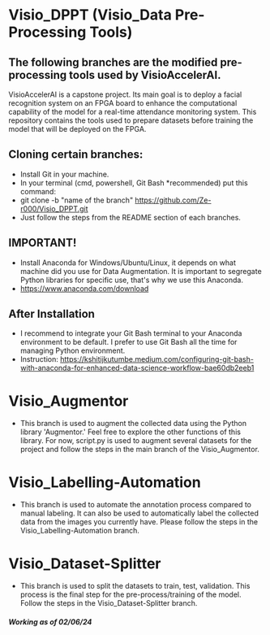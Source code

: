 # Visio_DPPT (Visio_Data Pre-Processing Tools)

## The following branches are the modified pre-processing tools used by VisioAccelerAI.
VisioAccelerAI is a capstone project. Its main goal is to deploy a facial recognition system on an FPGA board to enhance the computational capability of the model for a real-time attendance monitoring system. This repository contains the tools used to prepare datasets before training the model that will be deployed on the FPGA.

## Cloning certain branches:
- Install Git in your machine.
- In your terminal (cmd, powershell, Git Bash *recommended) put this command:
- git clone -b "name of the branch" https://github.com/Ze-r000/Visio_DPPT.git
- Just follow the steps from the README section of each branches.

## IMPORTANT!
- Install Anaconda for Windows/Ubuntu/Linux, it depends on what machine did you use for Data Augmentation. It is important to segregate Python libraries for specific use, that's why we use this Anaconda.
- https://www.anaconda.com/download

## After Installation 
- I recommend to integrate your Git Bash terminal to your Anaconda environment to be default. I prefer to use Git Bash all the time for managing Python environment.
- Instruction: https://kshitijkutumbe.medium.com/configuring-git-bash-with-anaconda-for-enhanced-data-science-workflow-bae60db2eeb1
  
# Visio_Augmentor
- This branch is used to augment the collected data using the Python library 'Augmentor.' Feel free to explore the other functions of this library. For now, script.py is used to augment several datasets for the project and follow the steps in the main branch of the Visio_Augmentor.

# Visio_Labelling-Automation
- This branch is used to automate the annotation process compared to manual labeling. It can also be used to automatically label the collected data from the images you currently have. Please follow the steps in the Visio_Labelling-Automation branch. 

# Visio_Dataset-Splitter
- This branch is used to split the datasets to train, test, validation. This process is the final step for the pre-process/training of the model. Follow the steps in the Visio_Dataset-Splitter branch.

##### Working as of 02/06/24
